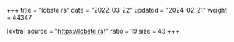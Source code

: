 +++
title = "lobste.rs"
date = "2022-03-22"
updated = "2024-02-21"
weight = 44347

[extra]
source = "https://lobste.rs/"
ratio = 19
size = 43
+++
